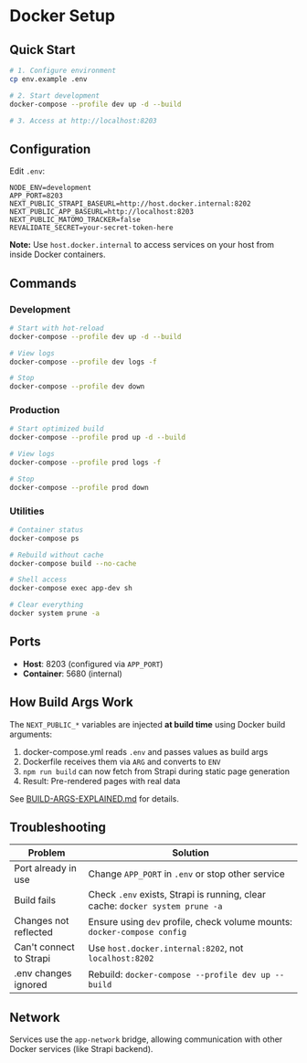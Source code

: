 # Docker Setup

## Quick Start

```bash
# 1. Configure environment
cp env.example .env

# 2. Start development
docker-compose --profile dev up -d --build

# 3. Access at http://localhost:8203
```

## Configuration

Edit `.env`:
```env
NODE_ENV=development
APP_PORT=8203
NEXT_PUBLIC_STRAPI_BASEURL=http://host.docker.internal:8202
NEXT_PUBLIC_APP_BASEURL=http://localhost:8203
NEXT_PUBLIC_MATOMO_TRACKER=false
REVALIDATE_SECRET=your-secret-token-here
```

**Note:** Use `host.docker.internal` to access services on your host from inside Docker containers.

## Commands

### Development
```bash
# Start with hot-reload
docker-compose --profile dev up -d --build

# View logs
docker-compose --profile dev logs -f

# Stop
docker-compose --profile dev down
```

### Production
```bash
# Start optimized build
docker-compose --profile prod up -d --build

# View logs
docker-compose --profile prod logs -f

# Stop
docker-compose --profile prod down
```

### Utilities
```bash
# Container status
docker-compose ps

# Rebuild without cache
docker-compose build --no-cache

# Shell access
docker-compose exec app-dev sh

# Clear everything
docker system prune -a
```

## Ports

- **Host**: 8203 (configured via `APP_PORT`)
- **Container**: 5680 (internal)

## How Build Args Work

The `NEXT_PUBLIC_*` variables are injected **at build time** using Docker build arguments:

1. docker-compose.yml reads `.env` and passes values as build args
2. Dockerfile receives them via `ARG` and converts to `ENV`
3. `npm run build` can now fetch from Strapi during static page generation
4. Result: Pre-rendered pages with real data

See [BUILD-ARGS-EXPLAINED.md](BUILD-ARGS-EXPLAINED.md) for details.

## Troubleshooting

| Problem | Solution |
|---------|----------|
| Port already in use | Change `APP_PORT` in `.env` or stop other service |
| Build fails | Check `.env` exists, Strapi is running, clear cache: `docker system prune -a` |
| Changes not reflected | Ensure using `dev` profile, check volume mounts: `docker-compose config` |
| Can't connect to Strapi | Use `host.docker.internal:8202`, not `localhost:8202` |
| .env changes ignored | Rebuild: `docker-compose --profile dev up --build` |

## Network

Services use the `app-network` bridge, allowing communication with other Docker services (like Strapi backend).
